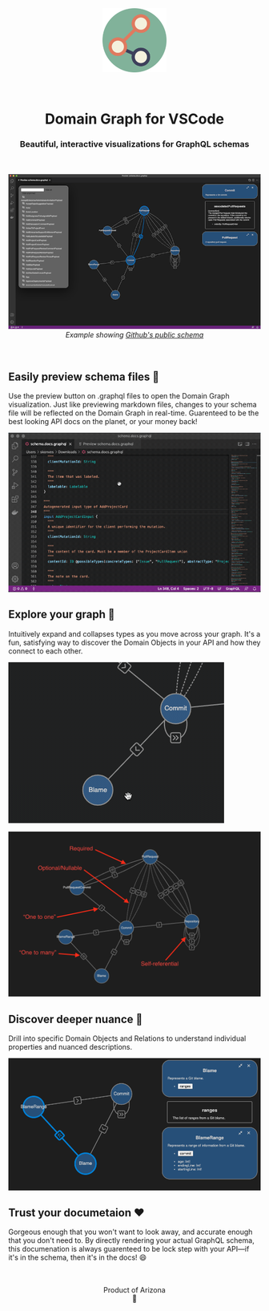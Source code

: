 <center><img src="resources/icon.png" alt="Logo" height="128" /></center>
<br/><br/>

<h1 align="center">Domain Graph for VSCode</h1>
<h3 align="center">Beautiful, interactive visualizations for GraphQL schemas</h3>
<br/><br/>
<center><img src="resources/hero.png" alt="Logo"/></center>
<center><em>Example showing <a href="https://docs.github.com/en/graphql/overview/public-schema" rel="external">Github's public schema</a></em></center>
<br/><br/>

## Easily preview schema files 🔎

Use the preview button on .graphql files to open the Domain Graph visualization. Just like previewing markdown files, changes to your schema file will be reflected on the Domain Graph in real-time. Guarenteed to be the best looking API docs on the planet, or your money back!

![Preview Button](resources/preview-button.gif)

## Explore your graph 🧭

Intuitively expand and collapses types as you move across your graph. It's a fun, satisfying way to discover the Domain Objects in your API and how they connect to each other.

![Preview Button](resources/node-menu.gif)

![Preview Button](resources/edge-types.png)

## Discover deeper nuance 🧠

Drill into specific Domain Objects and Relations to understand individual properties and nuanced descriptions.

![Preview Button](resources/spotlight.png)

## Trust your documetaion ❤️

Gorgeous enough that you won't want to look away, and accurate enough that you don't need to.
By directly rendering your actual GraphQL schema, this documenation is always guarenteed to be lock step with your API—if it's in the schema, then it's in the docs! 😄

<br/>
<br/>

<center>Product of Arizona</center>
<center>🌵</center>
